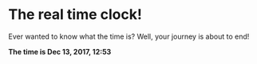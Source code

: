 # The real time clock!

Ever wanted to know what the time is? Well, your journey is about to end!

**The time is Dec 13, 2017, 12:53**